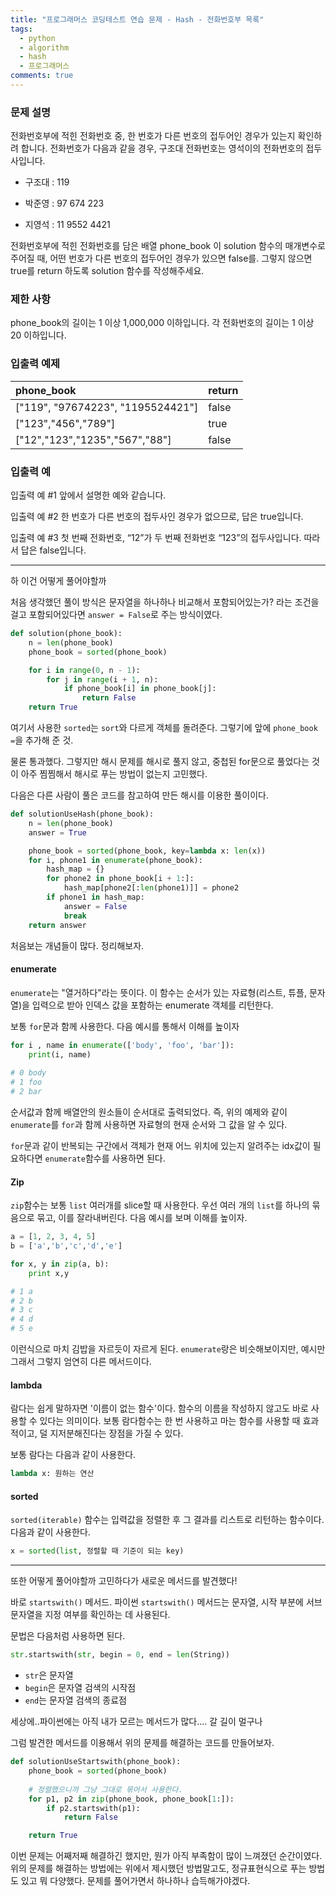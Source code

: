 ```yaml
---
title: "프로그래머스 코딩테스트 연습 문제 - Hash - 전화번호부 목록"
tags:
  - python
  - algorithm
  - hash
  - 프로그래머스
comments: true
---
```


### 문제 설명

전화번호부에 적힌 전화번호 중, 한 번호가 다른 번호의 접두어인 경우가 있는지 확인하려 합니다.
전화번호가 다음과 같을 경우, 구조대 전화번호는 영석이의 전화번호의 접두사입니다.

* 구조대 : 119

* 박준영 : 97 674 223

* 지영석 : 11 9552 4421

전화번호부에 적힌 전화번호를 담은 배열 phone_book 이 solution 함수의 매개변수로 주어질 때, 어떤 번호가 다른 번호의 접두어인 경우가 있으면 false를. 그렇지 않으면 true를 return 하도록 solution 함수를 작성해주세요.

### 제한 사항

phone_book의 길이는 1 이상 1,000,000 이하입니다.
각 전화번호의 길이는 1 이상 20 이하입니다.

### 입출력 예제

| phone_book                        | return |
| :-------------------------------- | ------ |
| ["119", "97674223", "1195524421"] | false  |
| ["123","456","789"]               | true   |
| ["12","123","1235","567","88"]    | false  |

### 입출력 예 

입출력 예 #1
앞에서 설명한 예와 같습니다.

입출력 예 #2
한 번호가 다른 번호의 접두사인 경우가 없으므로, 답은 true입니다.

입출력 예 #3
첫 번째 전화번호, “12”가 두 번째 전화번호 “123”의 접두사입니다. 따라서 답은 false입니다.

---

하 이건 어떻게 풀어야할까

처음 생각했던 풀이 방식은 문자열을 하나하나 비교해서 포함되어있는가? 라는 조건을 걸고 포함되어있다면 `answer = False`로 주는 방식이였다.

```python
def solution(phone_book):
    n = len(phone_book)
    phone_book = sorted(phone_book)

    for i in range(0, n - 1):
        for j in range(i + 1, n):
            if phone_book[i] in phone_book[j]:
                return False
    return True
```

여기서 사용한 `sorted`는 `sort`와 다르게 객체를 돌려준다. 그렇기에 앞에 `phone_book =`을 추가해 준 것.

물론 통과했다. 그렇지만 해시 문제를 해시로 풀지 않고, 중첩된 for문으로 풀었다는 것이 아주 찜찜해서 해시로 푸는 방법이 없는지 고민했다.

다음은 다른 사람이 풀은 코드를 참고하여 만든 해시를 이용한 풀이이다.

```python
def solutionUseHash(phone_book):
    n = len(phone_book)
    answer = True

    phone_book = sorted(phone_book, key=lambda x: len(x))
    for i, phone1 in enumerate(phone_book):
        hash_map = {}
        for phone2 in phone_book[i + 1:]:
            hash_map[phone2[:len(phone1)]] = phone2
        if phone1 in hash_map:
            answer = False
            break
    return answer
```

처음보는 개념들이 많다. 정리해보자.

#### enumerate

`enumerate`는 "열거하다"라는 뜻이다. 이 함수는 순서가 있는 자료형(리스트, 튜플, 문자열)을 입력으로 받아 인덱스 값을 포함하는 enumerate 객체를 리턴한다.

보통 `for`문과 함께 사용한다. 다음 예시를 통해서 이해를 높이자

```python
for i , name in enumerate(['body', 'foo', 'bar']):
    print(i, name)
    
# 0 body
# 1 foo
# 2 bar
```

순서값과 함께 배열안의 원소들이 순서대로 출력되었다. 즉, 위의 예제와 같이 `enumerate`를 `for`과 함께 사용하면 자료형의 현재 순서와 그 값을 알 수 있다.

`for`문과 같이 반복되는 구간에서 객체가 현재 어느 위치에 있는지 알려주는 idx값이 필요하다면 `enumerate`함수를 사용하면 된다.

#### Zip

`zip`함수는 보통 `list` 여러개를 slice할 때 사용한다. 우선 여러 개의 `list`를 하나의 묶음으로 묶고, 이를 잘라내버린다. 다음 예시를 보며 이해를 높이자.

```python
a = [1, 2, 3, 4, 5]
b = ['a','b','c','d','e']

for x, y in zip(a, b):
    print x,y

# 1 a
# 2 b
# 3 c
# 4 d
# 5 e
```

이런식으로 마치 김밥을 자르듯이 자르게 된다. `enumerate`랑은 비슷해보이지만, 예시만 그래서 그렇지 엄연히 다른 메서드이다.

#### lambda

람다는 쉽게 말하자면 '이름이 없는 함수'이다. 함수의 이름을 작성하지 않고도 바로 사용할 수 있다는 의미이다. 보통 람다함수는 한 번 사용하고 마는 함수를 사용할 때 효과적이고, 덜 지저분해진다는 장점을 가질 수 있다.

보통 람다는 다음과 같이 사용한다.

```python
lambda x: 원하는 연산
```

#### sorted

`sorted(iterable)` 함수는 입력값을 정렬한 후 그 결과를 리스트로 리턴하는 함수이다. 다음과 같이 사용한다.

```python
x = sorted(list, 정렬할 때 기준이 되는 key) 
```

---

또한 어떻게 풀어야할까 고민하다가 새로운 메서드를 발견했다!

바로 `startswith()` 메서드. 파이썬 `startswith()` 메서드는 문자열, 시작 부분에 서브 문자열을 지정 여부를 확인하는 데 사용된다. 

문법은 다음처럼 사용하면 된다.

```python
str.startswith(str, begin = 0, end = len(String))
```

* `str`은 문자열
* `begin`은 문자열 검색의 시작점
* `end`는 문자열 검색의 종료점

세상에..파이썬에는 아직 내가 모르는 메서드가 많다.... 갈 길이 멀구나

그럼 발견한 메서드를 이용해서 위의 문제를 해결하는 코드를 만들어보자.

```python
def solutionUseStartswith(phone_book):
    phone_book = sorted(phone_book)
	
    # 정렬했으니까 그냥 그대로 묶어서 사용한다.
    for p1, p2 in zip(phone_book, phone_book[1:]):
        if p2.startswith(p1):
            return False

    return True
```

이번 문제는 어째저째 해결하긴 했지만, 뭔가 아직 부족함이 많이 느껴졌던 순간이였다. 위의 문제를 해결하는 방법에는 위에서 제시했던 방법말고도, 정규표현식으로 푸는 방법도 있고 뭐 다양했다. 문제를 풀어가면서 하나하나 습득해가야겠다.
